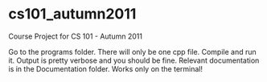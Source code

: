 cs101_autumn2011
================

Course Project for CS 101 - Autumn 2011

Go to the programs folder. There will only be one cpp file. Compile and run it. Output is pretty verbose and you should be fine. Relevant documentation is in the Documentation folder. Works only on the terminal!